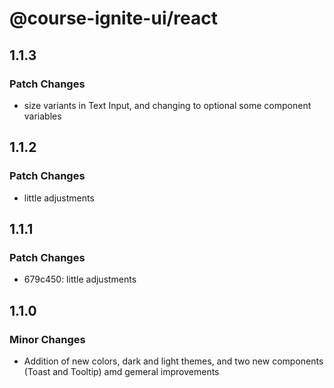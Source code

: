 # @course-ignite-ui/react

## 1.1.3

### Patch Changes

- size variants in Text Input, and changing to optional some component variables

## 1.1.2

### Patch Changes

- little adjustments

## 1.1.1

### Patch Changes

- 679c450: little adjustments

## 1.1.0

### Minor Changes

- Addition of new colors, dark and light themes, and two new components (Toast and Tooltip) amd gemeral improvements
